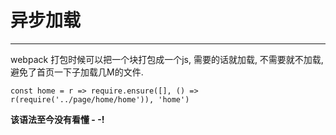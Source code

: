 # 异步加载
---
webpack 打包时候可以把一个块打包成一个js, 需要的话就加载, 不需要就不加载,避免了首页一下子加载几M的文件.

```
const home = r => require.ensure([], () => r(require('../page/home/home')), 'home')
```
**该语法至今没有看懂 - -!**
